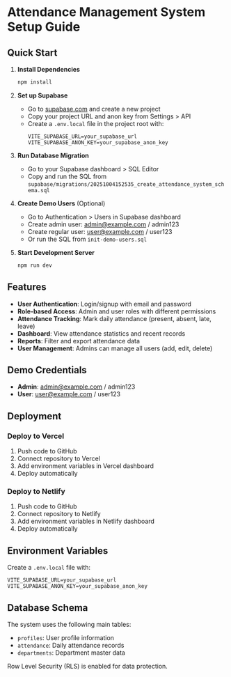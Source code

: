 # Attendance Management System Setup Guide

## Quick Start

1. **Install Dependencies**
   ```bash
   npm install
   ```

2. **Set up Supabase**
   - Go to [supabase.com](https://supabase.com) and create a new project
   - Copy your project URL and anon key from Settings > API
   - Create a `.env.local` file in the project root with:
     ```
     VITE_SUPABASE_URL=your_supabase_url
     VITE_SUPABASE_ANON_KEY=your_supabase_anon_key
     ```

3. **Run Database Migration**
   - Go to your Supabase dashboard > SQL Editor
   - Copy and run the SQL from `supabase/migrations/20251004152535_create_attendance_system_schema.sql`

4. **Create Demo Users** (Optional)
   - Go to Authentication > Users in Supabase dashboard
   - Create admin user: admin@example.com / admin123
   - Create regular user: user@example.com / user123
   - Or run the SQL from `init-demo-users.sql`

5. **Start Development Server**
   ```bash
   npm run dev
   ```

## Features

- **User Authentication**: Login/signup with email and password
- **Role-based Access**: Admin and user roles with different permissions
- **Attendance Tracking**: Mark daily attendance (present, absent, late, leave)
- **Dashboard**: View attendance statistics and recent records
- **Reports**: Filter and export attendance data
- **User Management**: Admins can manage all users (add, edit, delete)

## Demo Credentials

- **Admin**: admin@example.com / admin123
- **User**: user@example.com / user123

## Deployment

### Deploy to Vercel
1. Push code to GitHub
2. Connect repository to Vercel
3. Add environment variables in Vercel dashboard
4. Deploy automatically

### Deploy to Netlify
1. Push code to GitHub
2. Connect repository to Netlify
3. Add environment variables in Netlify dashboard
4. Deploy automatically

## Environment Variables

Create a `.env.local` file with:
```
VITE_SUPABASE_URL=your_supabase_url
VITE_SUPABASE_ANON_KEY=your_supabase_anon_key
```

## Database Schema

The system uses the following main tables:
- `profiles`: User profile information
- `attendance`: Daily attendance records
- `departments`: Department master data

Row Level Security (RLS) is enabled for data protection.
